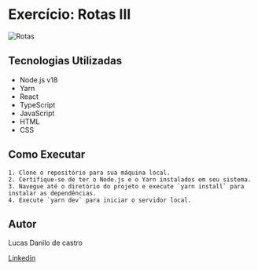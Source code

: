 # Exercício: Rotas III

![Rotas](https://i.postimg.cc/85jhX5YQ/Promo-o-Google-Chrome-2024-03-13-19-01-37.gif)

## Tecnologias Utilizadas

- Node.js v18
- Yarn
- React
- TypeScript
- JavaScript
- HTML
- CSS

## Como Executar
```
1. Clone o repositório para sua máquina local.
2. Certifique-se de ter o Node.js e o Yarn instalados em seu sistema.
3. Navegue até o diretório do projeto e execute `yarn install` para instalar as dependências.
4. Execute `yarn dev` para iniciar o servidor local.

```
## Autor

Lucas Danilo de castro

[Linkedin](https://www.linkedin.com/in/lucasdanilox/)
